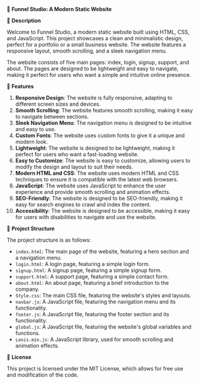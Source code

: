 🚀 **Funnel Studio: A Modern Static Website**

📖 **Description**

Welcome to Funnel Studio, a modern static website built using HTML, CSS, and JavaScript. This project showcases a clean and minimalistic design, perfect for a portfolio or a small business website. The website features a responsive layout, smooth scrolling, and a sleek navigation menu.

The website consists of five main pages: index, login, signup, support, and about. The pages are designed to be lightweight and easy to navigate, making it perfect for users who want a simple and intuitive online presence.

🎉 **Features**

1. **Responsive Design**: The website is fully responsive, adapting to different screen sizes and devices.
2. **Smooth Scrolling**: The website features smooth scrolling, making it easy to navigate between sections.
3. **Sleek Navigation Menu**: The navigation menu is designed to be intuitive and easy to use.
4. **Custom Fonts**: The website uses custom fonts to give it a unique and modern look.
5. **Lightweight**: The website is designed to be lightweight, making it perfect for users who want a fast-loading website.
6. **Easy to Customize**: The website is easy to customize, allowing users to modify the design and layout to suit their needs.
7. **Modern HTML and CSS**: The website uses modern HTML and CSS techniques to ensure it is compatible with the latest web browsers.
8. **JavaScript**: The website uses JavaScript to enhance the user experience and provide smooth scrolling and animation effects.
9. **SEO-Friendly**: The website is designed to be SEO-friendly, making it easy for search engines to crawl and index the content.
10. **Accessibility**: The website is designed to be accessible, making it easy for users with disabilities to navigate and use the website.

📁 **Project Structure**

The project structure is as follows:

* `index.html`: The main page of the website, featuring a hero section and a navigation menu.
* `login.html`: A login page, featuring a simple login form.
* `signup.html`: A signup page, featuring a simple signup form.
* `support.html`: A support page, featuring a simple contact form.
* `about.html`: An about page, featuring a brief introduction to the company.
* `Style.css`: The main CSS file, featuring the website's styles and layouts.
* `navbar.js`: A JavaScript file, featuring the navigation menu and its functionality.
* `footer.js`: A JavaScript file, featuring the footer section and its functionality.
* `global.js`: A JavaScript file, featuring the website's global variables and functions.
* `Lenis.min.js`: A JavaScript library, used for smooth scrolling and animation effects.

📝 **License**

This project is licensed under the MIT License, which allows for free use and modification of the code.